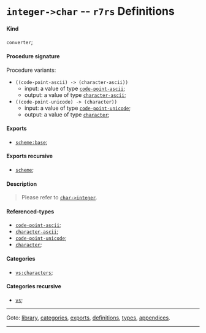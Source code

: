 

<a id='definition__r7rs__integer-_3e_char'></a>

# `integer->char` -- `r7rs` Definitions


<a id='definition__r7rs__integer-_3e_char__kind'></a>

#### Kind

`converter`;


<a id='definition__r7rs__integer-_3e_char__procedure-signature'></a>

#### Procedure signature

Procedure variants:
 * `((code-point-ascii) -> (character-ascii))`
   * input: a value of type [`code-point-ascii`](../../r7rs/types/code-point-ascii.md#type__r7rs__code-point-ascii);
   * output: a value of type [`character-ascii`](../../r7rs/types/character-ascii.md#type__r7rs__character-ascii);
 * `((code-point-unicode) -> (character))`
   * input: a value of type [`code-point-unicode`](../../r7rs/types/code-point-unicode.md#type__r7rs__code-point-unicode);
   * output: a value of type [`character`](../../r7rs/types/character.md#type__r7rs__character);


<a id='definition__r7rs__integer-_3e_char__exports'></a>

#### Exports

 * [`scheme:base`](../../r7rs/exports/scheme_3a_base.md#export__r7rs__scheme_3a_base);


<a id='definition__r7rs__integer-_3e_char__exports-recursive'></a>

#### Exports recursive

 * [`scheme`](../../r7rs/exports/scheme.md#export__r7rs__scheme);


<a id='definition__r7rs__integer-_3e_char__description'></a>

#### Description

> Please refer to [`char->integer`](../../r7rs/definitions/char-_3e_integer.md#definition__r7rs__char-_3e_integer).


<a id='definition__r7rs__integer-_3e_char__referenced-types'></a>

#### Referenced-types

 * [`code-point-ascii`](../../r7rs/types/code-point-ascii.md#type__r7rs__code-point-ascii);
 * [`character-ascii`](../../r7rs/types/character-ascii.md#type__r7rs__character-ascii);
 * [`code-point-unicode`](../../r7rs/types/code-point-unicode.md#type__r7rs__code-point-unicode);
 * [`character`](../../r7rs/types/character.md#type__r7rs__character);


<a id='definition__r7rs__integer-_3e_char__categories'></a>

#### Categories

 * [`vs:characters`](../../r7rs/categories/vs_3a_characters.md#category__r7rs__vs_3a_characters);


<a id='definition__r7rs__integer-_3e_char__categories-recursive'></a>

#### Categories recursive

 * [`vs`](../../r7rs/categories/vs.md#category__r7rs__vs);

----

Goto: [library](../../r7rs/_index.md#library__r7rs), [categories](../../r7rs/categories/_index.md#toc__r7rs__categories), [exports](../../r7rs/exports/_index.md#toc__r7rs__exports), [definitions](../../r7rs/definitions/_index.md#toc__r7rs__definitions), [types](../../r7rs/types/_index.md#toc__r7rs__types), [appendices](../../r7rs/appendices/_index.md#toc__r7rs__appendices).

----

